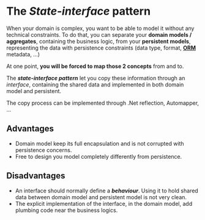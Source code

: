 # The *State-interface* pattern

When your domain is complex, you want to be able to model it without any technical constraints.
To do that, you can separate your **domain models / aggregates**, containing the business logic, 
from your **persistent models**, representing the data with persistence constraints
(data type, format, [**ORM**](https://en.wikipedia.org/wiki/Object-relational_mapping) metadata, ...)

At one point, **you will be forced to map those 2 concepts** from and to. 

The ***state-interface pattern*** let you copy these information through an *interface*,
containing the shared data and implemented in both domain model and persistent. 

The copy process can be implemented through .Net reflection, Automapper, ...

## Advantages
* Domain model keep its full encapsulation and is not corrupted with persistence concerns.
* Free to design you model completely differently from persistence.

## Disadvantages
* An interface should normally define a ***behaviour***. Using it to hold shared data between 
domain model and persistent model is not very clean.
* The explicit implementation of the interface, in the domain model, add plumbing code near 
the business logics.